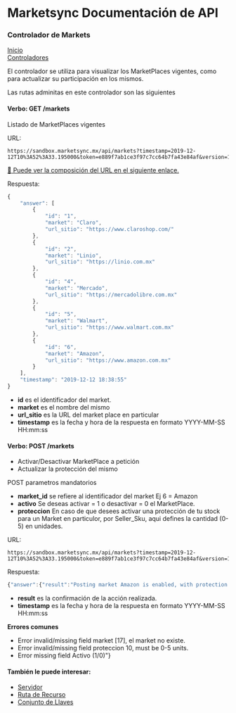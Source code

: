 # Marketsync Documentación de API 
### Controlador de Markets

[Inicio](https://github.com/hvalles/marketsync)  
[Controladores](https://github.com/hvalles/marketsync/blob/master/links/controller.md)

El controlador se utiliza para visualizar los MarketPlaces vigentes, como para actualizar su participación en los mismos.

Las rutas adminitas en este controlador son las siguientes

#### Verbo: GET /markets

Listado de MarketPlaces vigentes

URL:
```HTTP
https://sandbox.marketsync.mx/api/markets?timestamp=2019-12-12T10%3A52%3A33.195000&token=e889f7ab1ce3f97c7cc64b7fa43e84af&version=1.0&signature=e48273e6a215eb5afda5ea52919e698fadf90691df5a1090f90f578e279dae32
```

[:link: Puede ver la composición del URL en el siguiente enlace.](https://github.com/hvalles/marketsync/blob/master/links/url.md)

Respuesta:
```javascript
{
    "answer": [
        {
            "id": "1",
            "market": "Claro",
            "url_sitio": "https://www.claroshop.com/"
        },
        {
            "id": "2",
            "market": "Linio",
            "url_sitio": "https://linio.com.mx"
        },
        {
            "id": "4",
            "market": "Mercado",
            "url_sitio": "https://mercadolibre.com.mx"
        },
        {
            "id": "5",
            "market": "Walmart",
            "url_sitio": "https://www.walmart.com.mx"
        },
        {
            "id": "6",
            "market": "Amazon",
            "url_sitio": "https://www.amazon.com.mx"
        }
    ],
    "timestamp": "2019-12-12 18:38:55"
}
```

- **id** es el identificador del market.
- **market** es el nombre del mismo
- **url_sitio** es la URL del market place en particular
- **timestamp** es la fecha y hora de la respuesta en formato YYYY-MM-SS HH:mm:ss

#### Verbo: POST /markets

- Activar/Desactivar MarketPlace a petición
- Actualizar la protección del mismo

POST parametros mandatorios
- **market_id** se refiere al identificador del market Ej 6 = Amazon
- **activo** Se deseas activar = 1 o desactivar = 0 el MarketPlace.
- **proteccion** En caso de que desees activar una protección de tu stock para un Market en particulor, por Seller_Sku, aqui defines la cantidad (0-5) en unidades.

URL:
```HTTP
https://sandbox.marketsync.mx/api/markets?timestamp=2019-12-12T10%3A52%3A33.195000&token=e889f7ab1ce3f97c7cc64b7fa43e84af&version=1.0&signature=e48273e6a215eb5afda5ea52919e698fadf90691df5a1090f90f578e279dae32
```
Respuesta:
```javascript
{"answer":{"result":"Posting market Amazon is enabled, with protection 1"},"timestamp":"2019-12-12 18:45:08"}
```

- **result** es la confirmación de la acción realizada.
- **timestamp** es la fecha y hora de la respuesta en formato YYYY-MM-SS HH:mm:ss

**Errores comunes**
- Error invalid/missing field market [17], el market no existe.
- Error invalid/missing field proteccion 10, must be 0-5 units.
- Error missing field Activo (1/0)"}


#### También le puede interesar:

- [Servidor](https://github.com/hvalles/marketsync/blob/master/links/server.md)
- [Ruta de Recurso](https://github.com/hvalles/marketsync/blob/master/links/url.md)
- [Conjunto de Llaves](https://github.com/hvalles/marketsync/blob/master/links/keys.md)

